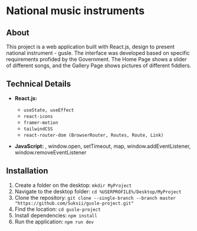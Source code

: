 # National music instruments

## About
This project is a web application built with React.js, design to present national instrument - gusle. The interface was developed based on specific requirements profided by the Government. The Home Page shows a slider of different songs, and the Gallery Page shows pictures of different fiddlers.

## Technical Details
- **React.js:**
  - `useState, useEffect`
  - `react-icons`
  - `framer-motion`
  - `tailwindCSS`
  - `react-router-dom (BrowserRouter, Routes, Route, Link)`
 
- **JavaScript:** , window.open, setTimeout, map, window.addEventListener, window.removeEventListener

## Installation
1. Create a folder on the desktop: `mkdir MyProject`
2. Navigate to the desktop folder: `cd %USERPROFILE%/Desktop/MyProject`
3. Clone the repository: `git clone --single-branch --branch master "https://github.com/Suksii/gusle-project.git"`
4. Find the location: `cd gusle-project`
5. Install dependencies: `npm install`
6. Run the application: `npm run dev`
